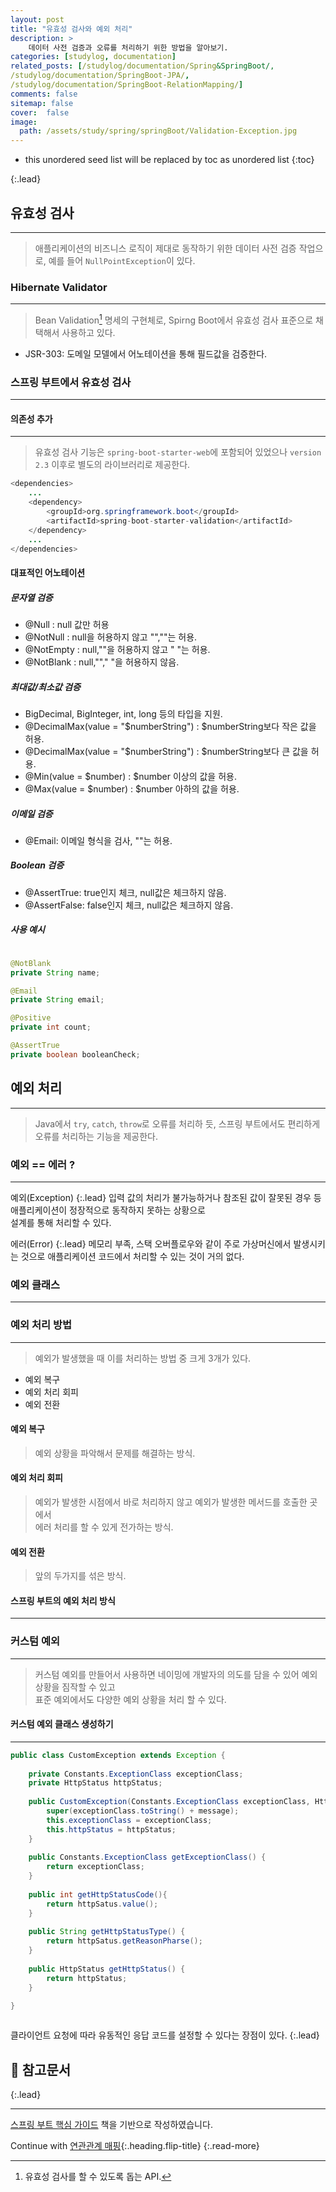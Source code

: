 ```yaml
---
layout: post
title: "유효성 검사와 예외 처리"
description: >
    데이터 사전 검증과 오류를 처리하기 위한 방법을 알아보기.
categories: [studylog, documentation]
related_posts: [/studylog/documentation/Spring&SpringBoot/, 
/studylog/documentation/SpringBoot-JPA/,
/studylog/documentation/SpringBoot-RelationMapping/]
comments: false
sitemap: false
cover:  false
image: 
  path: /assets/study/spring/springBoot/Validation-Exception.jpg
---
```


* this unordered seed list will be replaced by toc as unordered list 
{:toc}


{:.lead}

## 유효성 검사
<hr>

> 애플리케이션의 비즈니스 로직이 제대로 동작하기 위한 데이터 사전 검증 작업으로, 예를 들어 `NullPointException`이 있다.

### Hibernate Validator
<hr>

> Bean Validation[^1] 명세의 구현체로, Spirng Boot에서 유효성 검사 표준으로 채택해서 사용하고 있다.

[^1]: 유효성 검사를 할 수 있도록 돕는 API.

- JSR-303: 도메일 모델에서 어노테이션을 통해 필드값을 검증한다.

### 스프링 부트에서 유효성 검사
<hr>

#### 의존성 추가 
<hr>

> 유효성 검사 기능은 `spring-boot-starter-web`에 포함되어 있었으나 `version 2.3` 이후로 별도의 라이브러리로 제공한다.

```java
<dependencies>
    ...
    <dependency>
        <groupId>org.springframework.boot</groupId>
        <artifactId>spring-boot-starter-validation</artifactId>
    </dependency>
    ...
</dependencies>
```

#### 대표적인 어노테이션

##### 문자열 검증
- @Null : null 값만 허용
- @NotNull : null을 허용하지 않고 "",""는 허용.
- @NotEmpty : null,""을 허용하지 않고 " "는 허용.
- @NotBlank : null,""," "을 허용하지 않음.

##### 최대값/최소값 검증
- BigDecimal, BigInteger, int, long 등의 타입을 지원.
- @DecimalMax(value = "$numberString") : $numberString보다 작은 값을 허용.
- @DecimalMax(value = "$numberString") : $numberString보다 큰 값을 허용.
- @Min(value = $number) : $number 이상의 값을 허용. 
- @Max(value = $number) : $number 아하의 값을 허용.

##### 이메일 검증
- @Email: 이메일 형식을 검사, ""는 허용.

##### Boolean 검증
- @AssertTrue: true인지 체크, null값은 체크하지 않음.
- @AssertFalse: false인지 체크, null값은 체크하지 않음.

##### 사용 예시
```java

@NotBlank
private String name;

@Email
private String email;

@Positive
private int count;

@AssertTrue
private boolean booleanCheck;

```

## 예외 처리 
<hr>

> Java에서 `try`, `catch`, `throw`로 오류를 처리하 듯, 스프링 부트에서도 편리하게 오류를 처리하는 기능을 제공한다.


### 예외 == 에러 ?
<hr>
예외(Exception)
{:.lead}
입력 값의 처리가 불가능하거나 참조된 값이 잘못된 경우 등 애플리케이션이 정장적으로 동작하지 못하는 상황으로<br> 설계를 통해 처리할 수 있다.

에러(Error)
{:.lead}
메모리 부족, 스택 오버플로우와 같이 주로 가상머신에서 발생시키는 것으로 애플리케이션 코드에서 처리할 수 있는 것이 거의 없다.

### 예외 클래스
<hr>

### 예외 처리 방법 
<hr>

> 예외가 발생했을 때 이를 처리하는 방법 중 크게 3개가 있다.

- 예외 복구
- 예외 처리 회피
- 예외 전환

#### 예외 복구 

> 예외 상황을 파악해서 문제를 해결하는 방식.

#### 예외 처리 회피

> 예외가 발생한 시점에서 바로 처리하지 않고 예외가 발생한 메서드를 호출한 곳에서<br> 에러 처리를 할 수 있게 전가하는 방식.

#### 예외 전환

> 앞의 두가지를 섞은 방식.

#### 스프링 부트의 예외 처리 방식
<hr>

### 커스텀 예외
<hr>

> 커스텀 예외를 만들어서 사용하면 네이밍에 개발자의 의도를 담을 수 있어 예외 상황을 짐작할 수 있고<br>표준 예외에서도 다양한 예외 상황을 처리 할 수 있다.

#### 커스텀 예외 클래스 생성하기 
<hr>

```java
public class CustomException extends Exception {
    
    private Constants.ExceptionClass exceptionClass;
    private HttpStatus httpStatus;
    
    public CustomException(Constants.ExceptionClass exceptionClass, HttpSatus httpStatus, String message) {
        super(exceptionClass.toString() + message);
        this.exceptionClass = exceptionClass;
        this.httpStatus = httpStatus;
    }
    
    public Constants.ExceptionClass getExceptionClass() {
        return exceptionClass;
    }
    
    public int getHttpStatusCode(){
        return httpSatus.value();
    }
    
    public String getHttpStatusType() {
        return httpSatus.getReasonPharse();
    }
    
    public HttpStatus getHttpStatus() {
        return httpStatus;
    }
    
}
```

```java
```
클라이언트 요청에 따라 유동적인 응답 코드를 설정할 수 있다는 장점이 있다.
{:.lead}

## 📄 참고문서
{:.lead}
<hr>
<a href="https://www.aladin.co.kr/shop/wproduct.aspx?ItemId=296591989">스프링 부트 핵심 가이드</a> 책을 기반으로 작성하였습니다.

Continue with [연관관계 매핑](2024-05-25-SpringBoot-RelationMapping.md){:.heading.flip-title}
{:.read-more}
